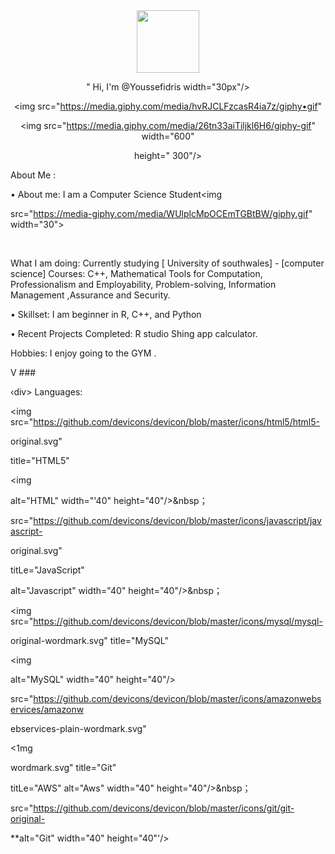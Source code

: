  <div id="header" align="center">



<img src="https://media.giphy.com/media/VZUhn04QSs@AmsHRic/giphy•gif" width="100"/>

" Hi, I'm @Youssefidris width="30px"/>

<img src="https://media.giphy.com/media/hvRJCLFzcasR4ia7z/giphy•gif"



</h1>

</div>


<div align="center">

<img src="https://media.giphy.com/media/26tn33aiTiljkl6H6/giphy-gif" width="600"

height=" 300"/>



</div>



 About Me :


• About me: I am a Computer Science Student<img



src="https://media-giphy.com/media/WUlplcMpOCEmTGBtBW/giphy.gif" width="30">

<br>



What I am doing: Currently studying [ University of southwales] - [computer science]
Courses: C++, Mathematical Tools for Computation, Professionalism and Employability, Problem-solving, Information Management ,Assurance and Security.<br>



• Skillset: I am beginner in R, C++, and Python <br>



• Recent Projects Completed: R studio Shing app calculator.
<br>

Hobbies: I enjoy going to the GYM .

V ###



‹div>
 Languages:


<img src="https://github.com/devicons/devicon/blob/master/icons/html5/html5-

original.svg"

title="HTML5"

<img

alt="HTML" width="'40" height="40"/>&nbsp；

src="https://github.com/devicons/devicon/blob/master/icons/javascript/javascript-

original.svg"

titLe="JavaScript"

alt="Javascript" width="40" height="40"/>&nbsp；

<img src="https://github.com/devicons/devicon/blob/master/icons/mysql/mysql-

original-wordmark.svg" title="MySQL"

<img

alt="MySQL" width="40" height="40"/>&nbsp;

src="https://github.com/devicons/devicon/blob/master/icons/amazonwebservices/amazonw

ebservices-plain-wordmark.svg"

<1mg

wordmark.svg" title="Git"

titLe="AWS" alt="Aws" width="40" height="40"/>&nbsp；

</div>

src="https://github.com/devicons/devicon/blob/master/icons/git/git-original-

**alt="Git" width="40" height="40"'/>

